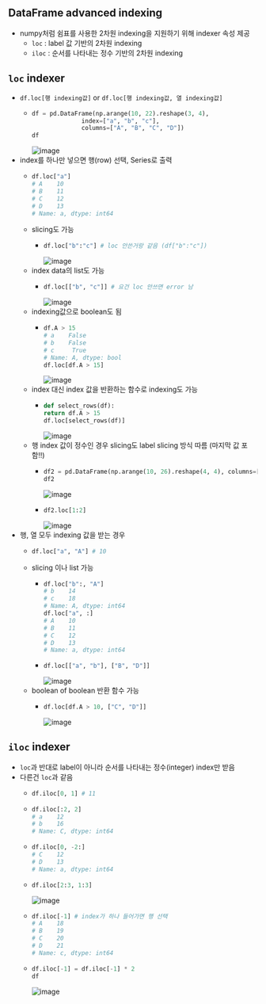 ## DataFrame advanced indexing
  - numpy처럼 쉼표를 사용한 2차원 indexing을 지원하기 위해 indexer 속성 제공
    - `loc` : label 값 기반의 2차원 indexing
    - `iloc` : 순서를 나타내는 정수 기반의 2차원 indexing

## `loc` indexer
  - `df.loc[행 indexing값]` or `df.loc[행 indexing값, 열 indexing값]`
    - ```py
      df = pd.DataFrame(np.arange(10, 22).reshape(3, 4),
                    index=["a", "b", "c"],
                    columns=["A", "B", "C", "D"])
      df
      ```
      ![image](https://user-images.githubusercontent.com/85230269/208376895-8ea06043-e214-43ee-8182-16d415ba3c2d.png)
  - index를 하나만 넣으면 행(row) 선택, Series로 출력
    - ```py
      df.loc["a"]
      # A    10
      # B    11
      # C    12
      # D    13
      # Name: a, dtype: int64      
    - slicing도 가능
      - ```py
        df.loc["b":"c"] # loc 안쓴거랑 같음 (df["b":"c"])
        ```
        ![image](https://user-images.githubusercontent.com/85230269/208379364-3c634267-2c2f-4cc2-adb5-a488eb43caab.png)
    - index data의 list도 가능
      - ```py
        df.loc[["b", "c"]] # 요건 loc 안쓰면 error 남
        ```
        ![image](https://user-images.githubusercontent.com/85230269/208379563-9302d3f8-b885-4870-af02-9bb95659277e.png)
    - indexing값으로 boolean도 됨
      - ```py
        df.A > 15
        # a    False
        # b    False
        # c     True
        # Name: A, dtype: bool
        df.loc[df.A > 15]
        ```
        ![image](https://user-images.githubusercontent.com/85230269/208379990-dcffdd47-a094-4915-87ed-89758e03a520.png)
    - index 대신 index 값을 반환하는 함수로 indexing도 가능
      - ```py
        def select_rows(df):
        return df.A > 15
        df.loc[select_rows(df)]
        ```
        ![image](https://user-images.githubusercontent.com/85230269/208380326-7d697f2b-a086-4fff-a7f8-c92885d570ea.png)
    - 행 index 값이 정수인 경우 slicing도 label slicing 방식 따름 (마지막 값 포함!!)
      - ```py
        df2 = pd.DataFrame(np.arange(10, 26).reshape(4, 4), columns=["A", "B", "C", "D"])
        df2
        ```
        ![image](https://user-images.githubusercontent.com/85230269/208380628-2800696a-437c-4c30-bebb-d58b265ffd80.png)
      - ```py
        df2.loc[1:2]
        ```
        ![image](https://user-images.githubusercontent.com/85230269/208380754-af7a7164-dad0-4499-ba90-6f56e0577725.png)
  - 행, 열 모두 indexing 값을 받는 경우
    - ```py
      df.loc["a", "A"] # 10
    - slicing 이나 list 가능
      - ```py
        df.loc["b":, "A"]
        # b    14
        # c    18
        # Name: A, dtype: int64
        df.loc["a", :]
        # A    10
        # B    11
        # C    12
        # D    13
        # Name: a, dtype: int64
        ```
      - ```py
        df.loc[["a", "b"], ["B", "D"]]
        ```
        ![image](https://user-images.githubusercontent.com/85230269/208381727-3711b1b1-4501-4022-a949-ecad10a9aa55.png)
    - boolean of boolean 반환 함수 가능
      - ```py
        df.loc[df.A > 10, ["C", "D"]]
        ```
        ![image](https://user-images.githubusercontent.com/85230269/208382007-bcc04c67-a97c-42d2-a52c-f10e41952626.png)

## `iloc` indexer
  - `loc`과 반대로 label이 아니라 순서를 나타내는 정수(integer) index만 받음
  - 다른건 `loc`과 같음
    - ```py
      df.iloc[0, 1] # 11
      ```
    - ```py
      df.iloc[:2, 2]
      # a    12
      # b    16
      # Name: C, dtype: int64
      ```
    - ```py
      df.iloc[0, -2:]
      # C    12
      # D    13
      # Name: a, dtype: int64
      ```
    - ```py
      df.iloc[2:3, 1:3]
      ```
      ![image](https://user-images.githubusercontent.com/85230269/208383674-f9646333-7cb1-496b-a279-6d5651c06137.png)
    - ```py
      df.iloc[-1] # index가 하나 들어가면 행 선택
      # A    18
      # B    19
      # C    20
      # D    21
      # Name: c, dtype: int64
      ```
    - ```py
      df.iloc[-1] = df.iloc[-1] * 2
      df
      ```
      ![image](https://user-images.githubusercontent.com/85230269/208384764-772a8622-8f56-4bf3-8f74-b9b94c8a07a6.png)
